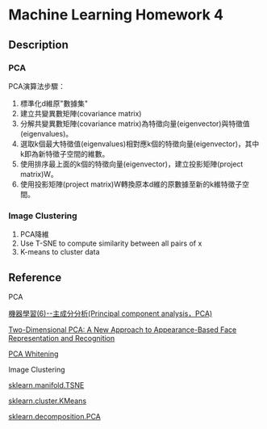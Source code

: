 # Machine Learning Homework 4

## Description

### PCA

PCA演算法步驟：

1. 標準化d維原"數據集"
2. 建立共變異數矩陣(covariance matrix)
3. 分解共變異數矩陣(covariance matrix)為特徵向量(eigenvector)與特徵值(eigenvalues)。
4. 選取k個最大特徵值(eigenvalues)相對應k個的特徵向量(eigenvector)，其中k即為新特徵子空間的維數。
5. 使用排序最上面的k個的特徵向量(eigenvector)，建立投影矩陣(project matrix)W。
6. 使用投影矩陣(project matrix)W轉換原本d維的原數據至新的k維特徵子空間。

### Image Clustering

1. PCA降維
2. Use T-SNE to compute similarity between all pairs of x
3. K-means to cluster data

## Reference

PCA

[機器學習(6)--主成分分析(Principal component analysis，PCA)](http://arbu00.blogspot.tw/2017/02/6-principal-component-analysispca.html)

[Two-Dimensional PCA: A New Approach to Appearance-Based Face Representation and Recognition](http://ira.lib.polyu.edu.hk/bitstream/10397/190/1/137.pdf)

[PCA Whitening](http://ufldl.stanford.edu/tutorial/unsupervised/PCAWhitening/)

Image Clustering

[sklearn.manifold.TSNE](http://scikit-learn.org/stable/modules/generated/sklearn.manifold.TSNE.html)

[sklearn.cluster.KMeans](http://scikit-learn.org/stable/modules/generated/sklearn.cluster.KMeans.html)

[sklearn.decomposition.PCA](http://scikit-learn.org/stable/modules/generated/sklearn.decomposition.PCA.html)